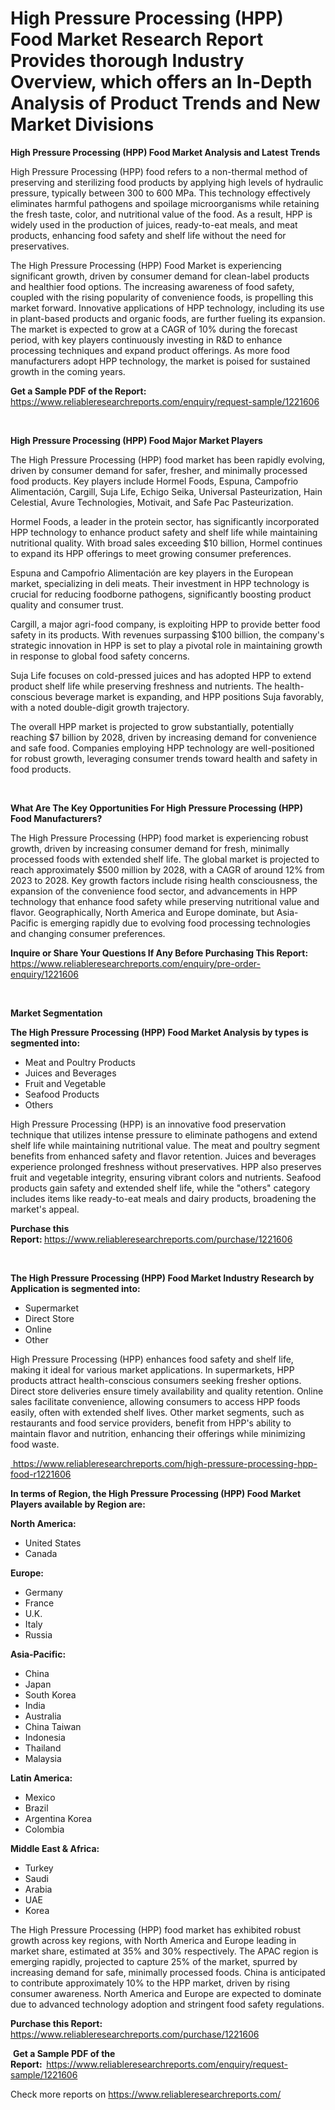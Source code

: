 <p><h1>High Pressure Processing (HPP) Food Market Research Report Provides thorough Industry Overview, which offers an In-Depth Analysis of Product Trends and New Market Divisions</h1></p><p><strong>High Pressure Processing (HPP) Food Market Analysis and Latest Trends</strong></p>
<p><p>High Pressure Processing (HPP) food refers to a non-thermal method of preserving and sterilizing food products by applying high levels of hydraulic pressure, typically between 300 to 600 MPa. This technology effectively eliminates harmful pathogens and spoilage microorganisms while retaining the fresh taste, color, and nutritional value of the food. As a result, HPP is widely used in the production of juices, ready-to-eat meals, and meat products, enhancing food safety and shelf life without the need for preservatives.</p><p>The High Pressure Processing (HPP) Food Market is experiencing significant growth, driven by consumer demand for clean-label products and healthier food options. The increasing awareness of food safety, coupled with the rising popularity of convenience foods, is propelling this market forward. Innovative applications of HPP technology, including its use in plant-based products and organic foods, are further fueling its expansion. The market is expected to grow at a CAGR of 10% during the forecast period, with key players continuously investing in R&D to enhance processing techniques and expand product offerings. As more food manufacturers adopt HPP technology, the market is poised for sustained growth in the coming years.</p></p>
<p><strong>Get a Sample PDF of the Report:&nbsp;</strong> <a href="https://www.reliableresearchreports.com/enquiry/request-sample/1221606?utm_campaign=3012&utm_medium=2&utm_source=Github&utm_content=ia&utm_term=07042025&utm_id=high-pressure-processing-hpp-food">https://www.reliableresearchreports.com/enquiry/request-sample/1221606</a></p>
<p>&nbsp;</p>
<p><strong>High Pressure Processing (HPP) Food Major Market Players</strong></p>
<p><p>The High Pressure Processing (HPP) food market has been rapidly evolving, driven by consumer demand for safer, fresher, and minimally processed food products. Key players include Hormel Foods, Espuna, Campofrio Alimentación, Cargill, Suja Life, Echigo Seika, Universal Pasteurization, Hain Celestial, Avure Technologies, Motivait, and Safe Pac Pasteurization.</p><p>Hormel Foods, a leader in the protein sector, has significantly incorporated HPP technology to enhance product safety and shelf life while maintaining nutritional quality. With broad sales exceeding $10 billion, Hormel continues to expand its HPP offerings to meet growing consumer preferences.</p><p>Espuna and Campofrio Alimentación are key players in the European market, specializing in deli meats. Their investment in HPP technology is crucial for reducing foodborne pathogens, significantly boosting product quality and consumer trust.</p><p>Cargill, a major agri-food company, is exploiting HPP to provide better food safety in its products. With revenues surpassing $100 billion, the company's strategic innovation in HPP is set to play a pivotal role in maintaining growth in response to global food safety concerns.</p><p>Suja Life focuses on cold-pressed juices and has adopted HPP to extend product shelf life while preserving freshness and nutrients. The health-conscious beverage market is expanding, and HPP positions Suja favorably, with a noted double-digit growth trajectory.</p><p>The overall HPP market is projected to grow substantially, potentially reaching $7 billion by 2028, driven by increasing demand for convenience and safe food. Companies employing HPP technology are well-positioned for robust growth, leveraging consumer trends toward health and safety in food products.</p></p>
<p>&nbsp;</p>
<p><strong>What Are The Key Opportunities For High Pressure Processing (HPP) Food Manufacturers?</strong></p>
<p><p>The High Pressure Processing (HPP) food market is experiencing robust growth, driven by increasing consumer demand for fresh, minimally processed foods with extended shelf life. The global market is projected to reach approximately $500 million by 2028, with a CAGR of around 12% from 2023 to 2028. Key growth factors include rising health consciousness, the expansion of the convenience food sector, and advancements in HPP technology that enhance food safety while preserving nutritional value and flavor. Geographically, North America and Europe dominate, but Asia-Pacific is emerging rapidly due to evolving food processing technologies and changing consumer preferences.</p></p>
<p><strong>Inquire or Share Your Questions If Any Before Purchasing This Report:</strong> <a href="https://www.reliableresearchreports.com/enquiry/pre-order-enquiry/1221606?utm_campaign=3012&utm_medium=2&utm_source=Github&utm_content=ia&utm_term=07042025&utm_id=high-pressure-processing-hpp-food">https://www.reliableresearchreports.com/enquiry/pre-order-enquiry/1221606</a></p>
<p>&nbsp;</p>
<p><strong>Market Segmentation</strong></p>
<p><strong>The High Pressure Processing (HPP) Food Market Analysis by types is segmented into:</strong></p>
<p><ul><li>Meat and Poultry Products</li><li>Juices and Beverages</li><li>Fruit and Vegetable</li><li>Seafood Products</li><li>Others</li></ul></p>
<p><p>High Pressure Processing (HPP) is an innovative food preservation technique that utilizes intense pressure to eliminate pathogens and extend shelf life while maintaining nutritional value. The meat and poultry segment benefits from enhanced safety and flavor retention. Juices and beverages experience prolonged freshness without preservatives. HPP also preserves fruit and vegetable integrity, ensuring vibrant colors and nutrients. Seafood products gain safety and extended shelf life, while the "others" category includes items like ready-to-eat meals and dairy products, broadening the market's appeal.</p></p>
<p><strong>Purchase this Report:&nbsp;</strong><a href="https://www.reliableresearchreports.com/purchase/1221606?utm_campaign=3012&utm_medium=2&utm_source=Github&utm_content=ia&utm_term=07042025&utm_id=high-pressure-processing-hpp-food">https://www.reliableresearchreports.com/purchase/1221606</a></p>
<p>&nbsp;</p>
<p><strong>The High Pressure Processing (HPP) Food Market Industry Research by Application is segmented into:</strong></p>
<p><ul><li>Supermarket</li><li>Direct Store</li><li>Online</li><li>Other</li></ul></p>
<p><p>High Pressure Processing (HPP) enhances food safety and shelf life, making it ideal for various market applications. In supermarkets, HPP products attract health-conscious consumers seeking fresher options. Direct store deliveries ensure timely availability and quality retention. Online sales facilitate convenience, allowing consumers to access HPP foods easily, often with extended shelf lives. Other market segments, such as restaurants and food service providers, benefit from HPP's ability to maintain flavor and nutrition, enhancing their offerings while minimizing food waste.</p></p>
<p><a href="https://www.reliableresearchreports.com/high-pressure-processing-hpp-food-r1221606?utm_campaign=3012&utm_medium=2&utm_source=Github&utm_content=ia&utm_term=07042025&utm_id=high-pressure-processing-hpp-food">&nbsp;https://www.reliableresearchreports.com/high-pressure-processing-hpp-food-r1221606</a></p>
<p><strong>In terms of Region, the High Pressure Processing (HPP) Food Market Players available by Region are:</strong></p>
<p>
    <p> <strong> North America: </strong>
        <ul>
            <li>United States</li>
            <li>Canada</li>
        </ul>
        </p> 
    <p> <strong> Europe: </strong>
        <ul>
            <li>Germany</li>
            <li>France</li>
            <li>U.K.</li>
            <li>Italy</li>
            <li>Russia</li>
        </ul>
        </p> 
    <p> <strong> Asia-Pacific: </strong>
        <ul>
            <li>China</li>
            <li>Japan</li>
            <li>South Korea</li>
            <li>India</li>
            <li>Australia</li>
            <li>China Taiwan</li>
            <li>Indonesia</li>
            <li>Thailand</li>
            <li>Malaysia</li>
        </ul>
        </p> 
    <p> <strong> Latin America: </strong>
        <ul>
            <li>Mexico</li>
            <li>Brazil</li>
            <li>Argentina Korea</li>
            <li>Colombia</li>
        </ul>
        </p> 
    <p> <strong> Middle East & Africa: </strong>
        <ul>
            <li>Turkey</li>
            <li>Saudi</li>
            <li>Arabia</li>
            <li>UAE</li>
            <li>Korea</li>
        </ul>
    </p>
    </p>
<p><p>The High Pressure Processing (HPP) food market has exhibited robust growth across key regions, with North America and Europe leading in market share, estimated at 35% and 30% respectively. The APAC region is emerging rapidly, projected to capture 25% of the market, spurred by increasing demand for safe, minimally processed foods. China is anticipated to contribute approximately 10% to the HPP market, driven by rising consumer awareness. North America and Europe are expected to dominate due to advanced technology adoption and stringent food safety regulations.</p></p>
<p><strong>Purchase this Report: </strong><a href="https://www.reliableresearchreports.com/purchase/1221606?utm_campaign=3012&utm_medium=2&utm_source=Github&utm_content=ia&utm_term=07042025&utm_id=high-pressure-processing-hpp-food">https://www.reliableresearchreports.com/purchase/1221606</a></p>
<p>&nbsp;<strong>Get a Sample PDF of the Report:&nbsp;&nbsp;</strong><a href="https://www.reliableresearchreports.com/enquiry/request-sample/1221606?utm_campaign=3012&utm_medium=2&utm_source=Github&utm_content=ia&utm_term=07042025&utm_id=high-pressure-processing-hpp-food">https://www.reliableresearchreports.com/enquiry/request-sample/1221606</a></p>
<p><strong></strong></p>
<p>Check more reports on <a href="https://www.reliableresearchreports.com/?utm_campaign=3012&utm_medium=2&utm_source=Github&utm_content=ia&utm_term=07042025&utm_id=high-pressure-processing-hpp-food">https://www.reliableresearchreports.com/</a></p>